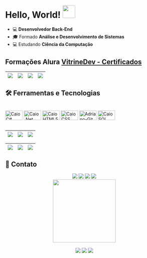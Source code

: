 # Hello, World! <img src="https://media.giphy.com/media/hvRJCLFzcasrR4ia7z/giphy.gif" width="40px">



* 💻 **Desenvolvedor Back-End**
* 🎓 Formado **Análise e Desenvolvimento de Sistemas**
* 💻 Estudando **Ciência da Computação**


## Formações Alura <a href="https://cursos.alura.com.br/vitrinedev/caiofelipe-developer">VitrineDev - Certificados</a>

| ![](https://raw.githubusercontent.com/adrianopavaneli/adrianopavaneli/main/img/java.jpg) | ![](https://raw.githubusercontent.com/adrianopavaneli/adrianopavaneli/main/img/Spring.jpg) | ![](https://raw.githubusercontent.com/adrianopavaneli/adrianopavaneli/main/img/Gerenteagil.jpg) | ![](https://raw.githubusercontent.com/adrianopavaneli/adrianopavaneli/main/img/htmlecss.jpg) |
| :-: | :-: | :-: | :-: |

## 🛠️ Ferramentas e Tecnologias

<div style="display: inline_block"><br>
    <img title="C#" align="center" alt="Caio C#" height="30" width="55" src="https://img.icons8.com/fluency/344/c-sharp-logo.png">
     <img title=".NET" align="center" alt="Caio .Net" height="30" width="55" src="https://cdn.jsdelivr.net/npm/devicons@1.8.0/!SVG/dotnet.svg">
     <img title="HTML" align="center" alt="Caio HTML5" height="30" width="55" src="https://cdn.jsdelivr.net/gh/devicons/devicon/icons/html5/html5-original.svg">
     <img title="CSS" align="center" alt="Caio CSS" height="30" width="55" src="https://cdn.jsdelivr.net/gh/devicons/devicon/icons/css3/css3-original.svg">
   <img title="Github" align="center" alt="Adriano-Git" height="30" width="55" src="https://cdn.jsdelivr.net/gh/devicons/devicon/icons/git/git-original.svg"/>
  <img title="SQL Server" align="center" alt="Caio SQL Server" height="30" width="55" src="https://cdn.jsdelivr.net/npm/devicons@1.8.0/!SVG/msql_server.svg"/>
</div>  
<br>


| ![](http://github-profile-summary-cards.vercel.app/api/cards/stats?username=adrianopavaneli&theme=nord_dark) | ![](http://github-profile-summary-cards.vercel.app/api/cards/repos-per-language?username=adrianopavaneli&hide=Html&theme=nord_dark) | ![](http://github-profile-summary-cards.vercel.app/api/cards/most-commit-language?username=adrianopavaneli&theme=nord_dark) |
| :-: | :-: | :-: |

| ![](http://github-profile-summary-cards.vercel.app/api/cards/profile-details?username=adrianopavaneli&theme=nord_dark) | ![](https://github-readme-streak-stats.herokuapp.com/?user=adrianopavaneli&hide_border=true&date_format=M%20j%5B%2C%20Y%5D&background=2D3742&stroke=2D3742&ring=6bbbca&fire=6bbbca&currStreakNum=fff&sideNums=6bbbca&currStreakLabel=6bbbca&sideLabels=fff&dates=fff) | ![](https://github-readme-stats.vercel.app/api/top-langs/?username=adrianopavaneli&layout=compact&langs_count=7&theme=github_dark)
| :-: | :-: | :-: |



## 📱 Contato
    

<div align="center"> 
    <a href="https://www.linkedin.com/in/adrianopavaneli//" target="_blank">
    <img src="https://img.shields.io/badge/-LinkedIn-%230077B5?style=for-the-badge&logo=linkedin&logoColor=white" target="_blank"></a> 
    <a href="https://instagram.com/adrianopavaneli/" target="_blank">
    <img src="https://img.shields.io/badge/-Instagram-%23E4405F?style=for-the-badge&logo=instagram&logoColor=white" target="_blank"></a>
    <a href = "mailto:adriano.pavaneli.dev@gmail.com">
    <img src="https://img.shields.io/badge/-Gmail-%23333?style=for-the-badge&logo=gmail&logoColor=white" target="_blank"></a>
     <a href="https://drive.google.com/file/d/1jvt0okmdMf--8d5eQQv6zWlwnXNR4gz9/view?usp=sharing" target="_blank"><img src="https://img.shields.io/badge/Currículo-blueviolet?style=for-the-badge"></a>
  </div> 
    
 
      
<div align="center">
  <img align="center" src="https://img.freepik.com/vetores-gratis/programador-fazendo-seu-trabalho-apartamento-desenho_52683-14150.jpg?" width="200px">
  <br><br>
  <img src="https://komarev.com/ghpvc/?username=adrianopavaneli&color=blue&style=for-the-badge">
  <img src="https://img.shields.io/github/followers/adrianopavaneli?style=for-the-badge">
  <img src="https://img.shields.io/github/stars/adrianopavaneli?style=for-the-badge">
</div>
